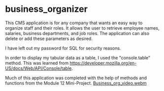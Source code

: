 # business_organizer

This CMS application is for any company that wants an easy way to organize staff and their roles. It allows the user to retrieve employee names, salaries, business departments, and job roles. The application can also delete or add these parameters as desired.

I have left out my password for SQL for security reasons.

In order to display my tabular data as a table, I used the "console.table" method. This was learned from https://developer.mozilla.org/en-US/docs/Web/API/Console/table.

Much of this application was completed with the help of methods and functions from the Module 12 Mini-Project.
[Business_org_video.webm](https://github.com/james661/business_organizer/assets/131474339/6590ed01-e392-4aec-90ec-b59fdd17b89f)

